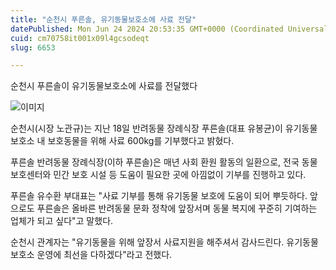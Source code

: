 ```yaml
---
title: "순천시 푸른솔, 유기동물보호소에 사료 전달"
datePublished: Mon Jun 24 2024 20:53:35 GMT+0000 (Coordinated Universal Time)
cuid: cm70758it001x09l4gcsodeqt
slug: 6653

---
```



순천시 푸른솔이 유기동물보호소에 사료를 전달했다

![이미지](https://cdn.hashnode.com/res/hashnode/image/upload/v1739261086383/13059eff-4961-437c-868b-978447bea483.jpeg)

순천시(시장 노관규)는 지난 18일 반려동물 장례식장 푸른솔(대표 유봉균)이 유기동물 보호소 내 보호동물을 위해 사료 600kg를 기부했다고 밝혔다.

푸른솔 반려동물 장례식장(이하 푸른솔)은 매년 사회 환원 활동의 일환으로, 전국 동물보호센터와 민간 보호 시설 등 도움이 필요한 곳에 아낌없이 기부를 진행하고 있다.

푸른솔 유수환 부대표는 "사료 기부를 통해 유기동물 보호에 도움이 되어 뿌듯하다. 앞으로도 푸른솔은 올바른 반려동물 문화 정착에 앞장서며 동물 복지에 꾸준히 기여하는 업체가 되고 싶다"고 말했다.

순천시 관계자는 "유기동물을 위해 앞장서 사료지원을 해주셔서 감사드린다. 유기동물 보호소 운영에 최선을 다하겠다"라고 전했다.